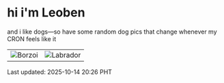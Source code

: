 # hi i'm Leoben

and i like dogs—so have some random dog pics that change whenever my CRON feels like it

|  |  |
|--------|----------|
| ![Borzoi](https://random-dog-vercel.vercel.app/api/random-borzoi?v=1760444817) | ![Labrador](https://random-dog-vercel.vercel.app/api/random-labrador?v=1760444817) |

Last updated: 2025-10-14 20:26 PHT

